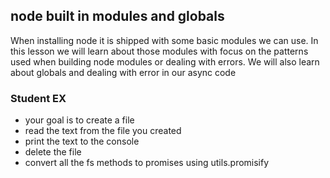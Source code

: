 ## node built in modules and globals

When installing node it is shipped with some basic modules we can use. 
In this lesson we will learn about those modules with focus on the patterns used when building node modules or dealing with errors. 
We will also learn about globals and dealing with error in our async code

### Student EX

- your goal is to create a file
- read the text from the file you created
- print the text to the console
- delete the file
- convert all the fs methods to promises using utils.promisify